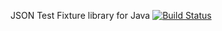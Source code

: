 JSON Test Fixture library for Java [![Build Status](https://travis-ci.org/szmeti/json-fixtures.png?branch=master)](https://travis-ci.org/szmeti/json-fixtures)
